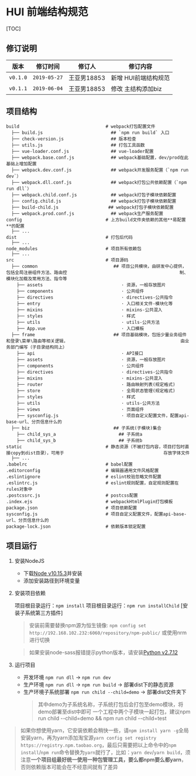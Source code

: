 # HUI 前端结构规范


[TOC]

<div STYLE="page-break-after: always;"></div>

## 修订说明

| 版本           | 修订时间      | 修订人      | 修订内容                 |
| -------------- | ------------ |------------| ------------------------ |
| `v0.1.0`       | `2019-05-27` | 王亚男18853 | 新增 HUI前端结构规范      |
| `v0.1.1`       | `2019-06-04` | 王亚男18853 | 修改 主结构添加biz      |

<div STYLE="page-break-after: always;"></div>

## 项目结构

```
build                                 # webpack打包配置文件
  ├── build.js                          ## `npm run build` 入口
  ├── check-version.js                  ## 版本检查
  ├── utils.js                          ## 打包工具函数
  ├── vue-loader.conf.js                ## vue-loader配置
  ├── webpack.base.conf.js              ## webpack基础配置，dev/prod在此基础上增加配置
  ├── webpack.dev.conf.js               ## webpack开发服务配置（`npm run dev`）
  ├── webpack.dll.conf.js               ## webpack打包公共依赖配置（`npm run dll`）
  ├── webpack.child.conf.js             ## webpack打包子模块依赖配置
  ├── config.child.js                   ## webpack打包子模块依赖配置
  ├── build-child.js                   ## webpack打包子模块依赖配置
  ├── webpack.prod.conf.js              ## webpack生产服务配置
config                                # 上方build文件夹依赖的其他**易配置**的配置
  ├── ...
dist                                  # 打包后代码
  ├── ...
node_modules                          # 项目所有依赖包
  ├── ...   
src                                   # 项目源码
  ├── common                             ## 项目公共模块，由研发中心提供，包括全局注册组件方法、路由控                                           制、模块化加载及常用方法、指令等
    ├── assets                              · 资源，一般存放图片
    ├── components                          · 公共组件
    ├── directives                          · directives-公共指令
    ├── entry                               · 入口相关文件-模块化等
    ├── mixins                              · mixins-公共混入
    ├── styles                              · 样式
    ├── utils                               · utils-公共方法
    ├── App.vue                             · 入口模板
  ├── frame                              ## 项目基础模块，包括少量业务组件和登录\菜单\路由等相关逻辑，                                           由业务部门编写（子目录结构同上）
    ├── api                                 · API接口
    ├── assets                              · 资源，一般存放图片
    ├── components                          · 公共组件
    ├── directives                          · directives-公共指令
    ├── mixins                              · mixins-公共混入
    ├── router                              · 路由映射列表(规定格式)
    ├── store                               · 全局状态管理(规定格式)
    ├── styles                              · 样式
    ├── utils                               · utils-公共方法
    ├── views                               · 页面组件
    ├── sysconfig.js                        · 项目自定义配置文件，配置api-base-url、分页信息什么的
  ├── biz                                ## 子系统(子模块)集合
    ├── child_sys_a                        ## 子系统a
    ├── child_sys_b                        ## 子系统b
static                                # 静态资源（不被打包内容，项目打包时直接copy到dist目录），可用于                                      存放字体文件
  ├── ...
.babelrc                              # babel配置
.editorconfig                         # 编辑器通用文件风格配置
.eslintignore                         # eslint校验忽略文件配置
.eslintrc.js                          # eslint规则配置，自定规则配置在rules对象中
.postcssrc.js                         # postcss配置
.index.ejs                            # webpackHtmlPlugin打包模板
package.json                          # 项目依赖配置
sysconfig.js                          # 项目自定义配置文件，配置api-base-url、分页信息什么的
package-lock.json                     # 依赖版本锁定配置
```

## 项目运行

1. 安装NodeJS
    - 下载[Node v10.15.3](http://nodejs.cn/)并安装
    - 添加安装路径到环境变量

2. 安装项目依赖

    项目根目录运行：`npm install`
    项目根目录运行：`npm run installChild` [安装子系统第三方插件]

    > 安装前需要替换npm源为恒生镜像: `npm config set http://192.168.102.232:6060/repository/npm-public/` 或使用nrm 进行切换

    > 如果安装node-sass报错提示python版本，请安装[Python v2.7.12](https://www.python.org/downloads/windows/)


3. 运行项目

    - 开发环境 `npm run dll` -> `npm run dev`
    - 生产环境 `npm run dll` -> `npm run build` -> 部署dist下的静态资源
    - 生产环境子系统部署 `npm run child --child=demo` -> 部署dist文件夹下
      > 其中demo为子系统名称，子系统打包后会打包至demo模块，将demo部署至dist中即可
      > 一个工程中两个子模块一起打包，建议npm run child --child=demo && npm run child --child=test

> 如果你想使用yarn，它安装依赖会稍快一些，请`npm install yarn -g`全局安装yarn，再为yarn添加淘宝源`yarn config set registry https://registry.npm.taobao.org`，最后只需要把以上命令中的`npm install`/`npm run`命令替换为`yarn`就行了，比如：`yarn dev`/`yarn build`，须注意**一个项目组最好统一使用一种包管理工具，要么都npm要么都yarn**，否则依赖版本可能会在不经意间就有了差异
